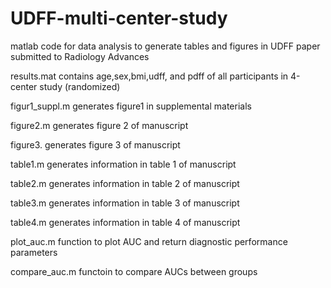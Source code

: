 # UDFF-multi-center-study
matlab code for data analysis to generate tables and figures in UDFF paper submitted to Radiology Advances

results.mat contains age,sex,bmi,udff, and pdff of all participants in 4-center study (randomized)

figur1_suppl.m  generates figure1 in supplemental materials

figure2.m generates figure 2 of manuscript

figure3. generates figure 3 of manuscript

table1.m generates information in table 1 of manuscript

table2.m generates information in table 2 of manuscript

table3.m generates information in table 3 of manuscript

table4.m generates information in table 4 of manuscript

plot_auc.m function to plot AUC and return diagnostic performance parameters

compare_auc.m functoin to compare AUCs between groups
